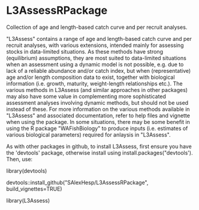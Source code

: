 # L3AssessRPackage

Collection of age and length-based catch curve and per recruit analyses.

"L3Assess" contains a range of age and length-based catch curve and per recruit analyses, with various extensions, intended mainly for assessing stocks in data-limited situations. As these methods have strong (equilibrium) assumptions, they are most suited to data-limited situations when an assessment using a dynamic model is not possible, e.g. due to lack of a reliable abundance and/or catch index, but when (representative) age and/or length composition data to exist, together with biological information (i.e. growth, maturity, weight-length relationships etc.). The various methods in L3Assess (and similar approaches in other packages) may also have some value in complementing more sophisticated assessment analyses involving dynamic methods, but should not be used instead of these.
For more information on the various methods available in "L3Assess" and associated documentation, refer to help files and vignette when using the package. In some situations, there may be some benefit in using the R package "WAFishBiology" to produce inputs (i.e. estimates of various biological parameters) required for anlaysis in "L3Assess". 

As with other packages in github, to install L3Assess, first ensure you have the 'devtools' package, otherwise install using install.packages("devtools').
Then, use: 

library(devtools)

devtools::install_github("SAlexHesp/L3AssessRPackage", build_vignettes=TRUE)

library(L3Assess)


